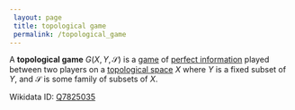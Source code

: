 ```yaml
---
 layout: page
 title: topological game
 permalink: /topological_game
---
```

A **topological game** $G(X, Y, \mathcal S)$ is a [game](https://defsmath.github.io/DefsMath/game) of [perfect information](https://defsmath.github.io/DefsMath/perfect_information) played between two players on a [topological space](https://defsmath.github.io/DefsMath/topological_space) $X$ where $Y$ is a fixed subset of $Y$, and $\mathcal S$ is some family of subsets of $X$. 

Wikidata ID: [Q7825035](https://www.wikidata.org/wiki/Q7825035)